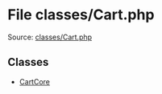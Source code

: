 File classes/Cart.php
=========

Source: [classes/Cart.php](https://github.com/PrestaShop/PrestaShop/blob/1.5.0.15/classes/Cart.php)


Classes
-------

* [CartCore](class.CartCore.md)

